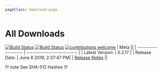 ```yaml
---
pageClass: download-page
---
```


# All Downloads
[![Build Status](https://travis-ci.org/Nishkalkashyap/Quark-electron.svg?branch=master)](https://travis-ci.org/Nishkalkashyap/Quark-electron)
[![Build Status](https://ci.appveyor.com/api/projects/status/32r7s2skrgm9ubva?svg=true)](https://ci.appveyor.com/project/Nishkalkashyap/quark-electron)
[![contributions welcome](https://img.shields.io/badge/contributions-welcome-brightgreen.svg?style=flat)](https://github.com/Nishkalkashyap/Quark-docs)
| Meta                                            ||
| ------------------- | -------------------------- |
| Latest Version:     | 0.2.17            |
| Release Date:       | June 8 2019,  2:37:47 PM|
| [Release Notes](/FAQ/release-notes.html)        ||

<Download
version="0.2.17"
linux_main='Quark-linux-x86_64-0.2.17.AppImage'
linux_other='["Quark-linux-amd64-0.2.17.deb","Quark-linux-x64-0.2.17.tar.gz"]'
windows_main='Quark-win-0.2.17.exe'
windows_other='["Quark-win-x64-0.2.17.zip"]'
/>
!!! note See SHA-512 Hashes
<DropDown>
<ReleaseNotes :sha='{
    "Quark-win-0.2.17.exe": "sWjMF/sGIprcwjN0dRH9v7vL1mZw+1VJB/2w8fzYjekYGu2cCO3HFmkLI4bXKPIh7QWkK5Tz+ERmf1xhcx2Fhw==",
    "Quark-linux-amd64-0.2.17.deb": "+LqHs9vZ5QfYCH3Y0m00nOiZ/x1QnQrTzLNTIWmEU2FbZm7Bjc1uS1R4BlXbqn/WOS7UwP1/OWla1zHZFM5ZzQ==",
    "Quark-win-x64-0.2.17.zip": "bG4ZG+PXhQbNPXtH4ofAeo9ZbxCXmTBowMtkHnZ74Ng0hEapJnF7QwnGoqYm0iLQ1TeyZ730kyKnEoSVTz/RmQ==",
    "Quark-linux-x64-0.2.17.tar.gz": "LOCfu2/Pbp29YWH88gVq6BW3iVNY4TlXS0O+55FECJoajLQfayNHjDkyShiwiE7xMBwQgp3eo+77wqZbIbSM1Q==",
    "Quark-linux-x86_64-0.2.17.AppImage": "SyMlKeRwxnk9P1lxQ9hu6+zwo24HCdjZqSblgdjM4H6aZEQUXxuxPfxj0dURQT2SwXG7UipKlFamgovi4pDFXQ=="
}' />
</DropDown>
!!!


